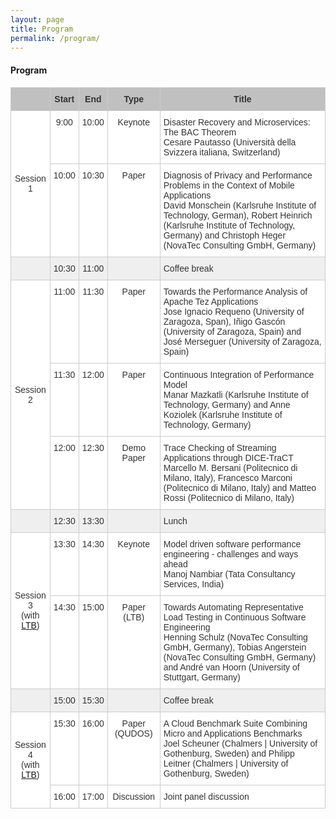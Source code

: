 ```yaml
---
layout: page
title: Program
permalink: /program/
---
```


#### Program

<style type="text/css">
.tg  {border-collapse:collapse;border-spacing:0;border-color:#ccc;}
.tg td{font-family:Arial, sans-serif;font-size:14px;padding:10px 5px;border-style:solid;border-width:1px;overflow:hidden;word-break:normal;border-color:#ccc;color:#333;background-color:#fff;}
.tg th{font-family:Arial, sans-serif;font-size:14px;font-weight:normal;padding:10px 5px;border-style:solid;border-width:1px;overflow:hidden;word-break:normal;border-color:#ccc;color:#333;background-color:#f0f0f0;}
.tg .tg-uqo3{background-color:#efefef;text-align:center;vertical-align:top}
.tg .tg-s6z2{text-align:center}
.tg .tg-baqh{text-align:center;vertical-align:top}
.tg .tg-yzt1{background-color:#efefef;vertical-align:top}
.tg .tg-le8v{background-color:#c0c0c0;vertical-align:top}
.tg .tg-u1yq{font-weight:bold;background-color:#c0c0c0;text-align:center;vertical-align:top}
.tg .tg-yw4l{vertical-align:top}
</style>
<table class="tg">
<tr>
<th class="tg-le8v"><br></th>
<th class="tg-u1yq">Start</th>
<th class="tg-u1yq">End</th>
<th class="tg-u1yq">Type</th>
<th class="tg-u1yq">Title</th>
</tr>
<tr>
<td class="tg-s6z2" rowspan="2">Session 1<br></td>
<td class="tg-baqh">9:00<br></td>
<td class="tg-baqh">10:00</td>
<td class="tg-baqh">Keynote</td>
<td class="tg-yw4l">Disaster Recovery and Microservices: The BAC Theorem<br>Cesare Pautasso (Università della Svizzera italiana, Switzerland)</td>
</tr>
<tr>
<td class="tg-baqh">10:00</td>
<td class="tg-baqh">10:30</td>
<td class="tg-baqh">Paper</td>
<td class="tg-yw4l">Diagnosis of Privacy and Performance Problems in the Context of Mobile Applications<br>David Monschein (Karlsruhe Institute of Technology, German), Robert Heinrich (Karlsruhe Institute of Technology, Germany) and Christoph Heger (NovaTec Consulting GmbH, Germany)</td>
</tr>
<tr>
<td class="tg-uqo3"></td>
<td class="tg-uqo3">10:30</td>
<td class="tg-uqo3">11:00</td>
<td class="tg-uqo3"></td>
<td class="tg-yzt1">Coffee break<br></td>
</tr>
<tr>
<td class="tg-s6z2" rowspan="3">Session 2<br></td>
<td class="tg-baqh">11:00</td>
<td class="tg-baqh">11:30</td>
<td class="tg-baqh">Paper</td>
<td class="tg-yw4l">Towards the Performance Analysis of Apache Tez Applications<br>Jose Ignacio Requeno (University of Zaragoza, Span), Iñigo Gascón (University of Zaragoza, Spain) and José Merseguer (University of Zaragoza, Spain)</td>
</tr>
<tr>
<td class="tg-baqh">11:30</td>
<td class="tg-baqh">12:00</td>
<td class="tg-baqh">Paper</td>
<td class="tg-yw4l">Continuous Integration of Performance Model<br>Manar Mazkatli (Karlsruhe Institute of Technology, Germany) and Anne Koziolek (Karlsruhe Institute of Technology, Germany)</td>
</tr>
<tr>
<td class="tg-baqh">12:00</td>
<td class="tg-baqh">12:30<br></td>
<td class="tg-baqh">Demo Paper<br></td>
<td class="tg-yw4l">Trace Checking of Streaming Applications through DICE-TraCT<br>Marcello M. Bersani (Politecnico di Milano, Italy), Francesco Marconi (Politecnico di Milano, Italy) and Matteo Rossi (Politecnico di Milano, Italy)</td>
</tr>
<tr>
<td class="tg-uqo3"></td>
<td class="tg-uqo3">12:30</td>
<td class="tg-uqo3">13:30</td>
<td class="tg-uqo3"></td>
<td class="tg-yzt1">Lunch</td>
</tr>
<tr>
<td class="tg-s6z2" rowspan="2">Session 3<br>(with <a href="http://ltb2018.eecs.yorku.ca/">LTB</a>)<br></td>
<td class="tg-baqh">13:30</td>
<td class="tg-baqh">14:30</td>
<td class="tg-baqh">Keynote<br></td>
<td class="tg-yw4l">Model driven software performance engineering - challenges and ways ahead<br>Manoj Nambiar (Tata Consultancy Services, India)</td>
</tr>
<tr>
<td class="tg-baqh">14:30</td>
<td class="tg-baqh">15:00</td>
<td class="tg-baqh">Paper (LTB)</td>
<td class="tg-yw4l">Towards Automating Representative Load Testing in Continuous Software Engineering<br>Henning Schulz (NovaTec Consulting GmbH, Germany), Tobias Angerstein (NovaTec Consulting GmbH, Germany) and André van Hoorn (University of Stuttgart, Germany)</td>
</tr>
<tr>
<td class="tg-uqo3"></td>
<td class="tg-uqo3">15:00</td>
<td class="tg-uqo3">15:30</td>
<td class="tg-uqo3"></td>
<td class="tg-yzt1">Coffee break<br></td>
</tr>
<tr>
<td class="tg-s6z2" rowspan="2">Session 4<br>(with <a href="http://ltb2018.eecs.yorku.ca/">LTB</a>)<br></td>
<td class="tg-baqh">15:30</td>
<td class="tg-baqh">16:00</td>
<td class="tg-baqh">Paper (QUDOS)</td>
<td class="tg-yw4l">A Cloud Benchmark Suite Combining Micro and Applications Benchmarks<br>Joel Scheuner (Chalmers | University of Gothenburg, Sweden) and Philipp Leitner (Chalmers | University of Gothenburg, Sweden)</td>
</tr>
<tr>
<td class="tg-baqh">16:00</td>
<td class="tg-baqh">17:00</td>
<td class="tg-baqh">Discussion</td>
<td class="tg-yw4l">Joint panel discussion</td>
</tr>
</table>
